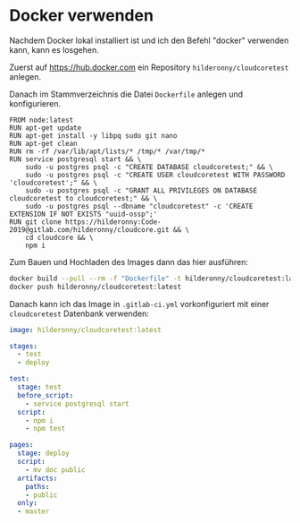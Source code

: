 # Docker verwenden

Nachdem Docker lokal installiert ist und ich den Befehl "docker" verwenden kann, kann es losgehen.

Zuerst auf https://hub.docker.com ein Repository `hilderonny/cloudcoretest` anlegen.

Danach im Stammverzeichnis die Datei `Dockerfile` anlegen und konfigurieren.

```
FROM node:latest
RUN apt-get update
RUN apt-get install -y libpq sudo git nano
RUN apt-get clean
RUN rm -rf /var/lib/apt/lists/* /tmp/* /var/tmp/*
RUN service postgresql start && \
    sudo -u postgres psql -c "CREATE DATABASE cloudcoretest;" && \
    sudo -u postgres psql -c "CREATE USER cloudcoretest WITH PASSWORD 'cloudcoretest';" && \
    sudo -u postgres psql -c "GRANT ALL PRIVILEGES ON DATABASE cloudcoretest to cloudcoretest;" && \
    sudo -u postgres psql --dbname "cloudcoretest" -c 'CREATE EXTENSION IF NOT EXISTS "uuid-ossp";'
RUN git clone https://hilderonny:Code-2019@gitlab.com/hilderonny/cloudcore.git && \
    cd cloudcore && \
    npm i
```


Zum Bauen und Hochladen des Images dann das hier ausführen:

```sh
docker build --pull --rm -f "Dockerfile" -t hilderonny/cloudcoretest:latest "."
docker push hilderonny/cloudcoretest:latest
```

Danach kann ich das Image in `.gitlab-ci.yml` vorkonfiguriert mit einer `cloudcoretest` Datenbank verwenden:

```yml
image: hilderonny/cloudcoretest:latest

stages:
  - test
  - deploy

test:
  stage: test
  before_script:
    - service postgresql start
  script:
    - npm i
    - npm test

pages:
  stage: deploy
  script:
    - mv doc public
  artifacts:
    paths:
    - public
  only:
  - master
```
